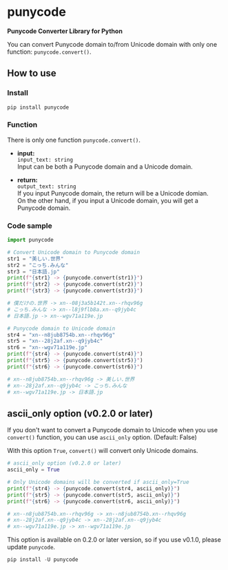 # punycode

**Punycode Converter Library for Python**

You can convert Punycode domain to/from Unicode domain with only one function: `punycode.convert()`.

## How to use

### Install

```sh
pip install punycode
```

### Function

There is only one function `punycode.convert()`.

* <b>input:</b>  
`input_text: string`  
Input can be both a Punycode domain and a Unicode domain.

* <b>return:</b>  
`output_text: string`  
If you input Punycode domain, the return will be a Unicode domian.  
On the other hand, if you input a Unicode domain, you will get a Punycode domain.

### Code sample

```python
import punycode

# Convert Unicode domain to Punycode domain
str1 = "美しい.世界"
str2 = "こっち.みんな"
str3 = "日本語.jp"
print(f"{str1} -> {punycode.convert(str1)}")
print(f"{str2} -> {punycode.convert(str2)}")
print(f"{str3} -> {punycode.convert(str3)}")

# 僕だけの.世界 -> xn--08j3a5b142t.xn--rhqv96g
# こっち.みんな -> xn--l8j9flb8a.xn--q9jyb4c
# 日本語.jp -> xn--wgv71a119e.jp

# Punycode domain to Unicode domain
str4 = "xn--n8jub8754b.xn--rhqv96g"
str5 = "xn--28j2af.xn--q9jyb4c"
str6 = "xn--wgv71a119e.jp"
print(f"{str4} -> {punycode.convert(str4)}")
print(f"{str5} -> {punycode.convert(str5)}")
print(f"{str6} -> {punycode.convert(str6)}")

# xn--n8jub8754b.xn--rhqv96g -> 美しい.世界
# xn--28j2af.xn--q9jyb4c -> こっち.みんな
# xn--wgv71a119e.jp -> 日本語.jp
```

## ascii_only option (v0.2.0 or later)

If you don't want to convert a Punycode domain to Unicode when you use `convert()` function, you can use `ascii_only` option. (Default: False)

With this option `True`, `convert()` will convert only Unicode domains.

```python
# ascii_only option (v0.2.0 or later)
ascii_only = True

# Only Unicode domains will be converted if ascii_only=True
print(f"{str4} -> {punycode.convert(str4, ascii_only)}")
print(f"{str5} -> {punycode.convert(str5, ascii_only)}")
print(f"{str6} -> {punycode.convert(str6, ascii_only)}")

# xn--n8jub8754b.xn--rhqv96g -> xn--n8jub8754b.xn--rhqv96g
# xn--28j2af.xn--q9jyb4c -> xn--28j2af.xn--q9jyb4c
# xn--wgv71a119e.jp -> xn--wgv71a119e.jp
```

This option is available on 0.2.0 or later version, so if you use v0.1.0, please update `punycode`.

```powershell
pip install -U punycode
```